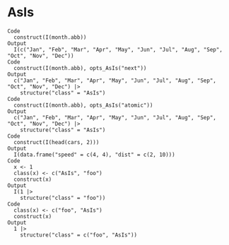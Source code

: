 # AsIs

    Code
      construct(I(month.abb))
    Output
      I(c("Jan", "Feb", "Mar", "Apr", "May", "Jun", "Jul", "Aug", "Sep", "Oct", "Nov", "Dec"))
    Code
      construct(I(month.abb), opts_AsIs("next"))
    Output
      c("Jan", "Feb", "Mar", "Apr", "May", "Jun", "Jul", "Aug", "Sep", "Oct", "Nov", "Dec") |>
        structure("class" = "AsIs")
    Code
      construct(I(month.abb), opts_AsIs("atomic"))
    Output
      c("Jan", "Feb", "Mar", "Apr", "May", "Jun", "Jul", "Aug", "Sep", "Oct", "Nov", "Dec") |>
        structure("class" = "AsIs")
    Code
      construct(I(head(cars, 2)))
    Output
      I(data.frame("speed" = c(4, 4), "dist" = c(2, 10)))
    Code
      x <- 1
      class(x) <- c("AsIs", "foo")
      construct(x)
    Output
      I(1 |>
        structure("class" = "foo"))
    Code
      class(x) <- c("foo", "AsIs")
      construct(x)
    Output
      1 |>
        structure("class" = c("foo", "AsIs"))

